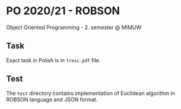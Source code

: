 # PO 2020/21 - ROBSON

Object Oriented Programming - 2. semester @ MIMUW

## Task

Exact task in Polish is in `tresc.pdf` file.

## Test

The `test` directory contains implementation of Euclidean algorithm in ROBSON language and JSON format.
